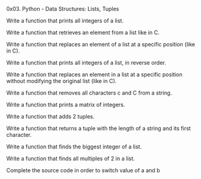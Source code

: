 0x03. Python - Data Structures: Lists, Tuples

Write a function that prints all integers of a list.

Write a function that retrieves an element from a list like in C.

Write a function that replaces an element of a list at a specific position (like in C).

Write a function that prints all integers of a list, in reverse order.

Write a function that replaces an element in a list at a specific position without modifying the original list (like in C).

Write a function that removes all characters c and C from a string.

Write a function that prints a matrix of integers.

Write a function that adds 2 tuples.

Write a function that returns a tuple with the length of a string and its first character.

Write a function that finds the biggest integer of a list.

Write a function that finds all multiples of 2 in a list.

Complete the source code in order to switch value of a and b
